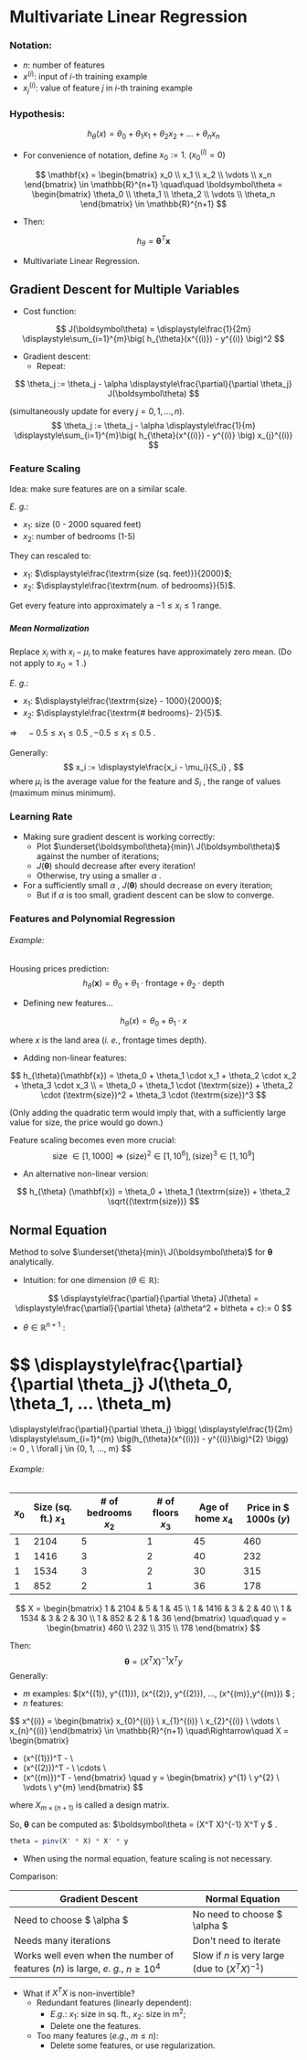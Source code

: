 # Multivariate Linear Regression

### Notation:

- $n$: number of features
- $x^{(i)}$: input of $i$-th training example
- $x_j^{(i)}$: value of feature $j$ in $i$-th training example

### Hypothesis:

$$
h_{\theta}(x) = \theta_0 + \theta_1 x_1 + \theta_2 x_2 + ... + \theta_n x_n
$$

- For convenience of notation, define $x_0 := 1$. ($x_0^{(i)} = 0$)

$$
\mathbf{x} =
\begin{bmatrix}
x_0 \\ x_1 \\ x_2 \\ \vdots \\ x_n
\end{bmatrix}
\in \mathbb{R}^{n+1}
\quad\quad
\boldsymbol\theta =
\begin{bmatrix}
\theta_0 \\ \theta_1 \\ \theta_2 \\ \vdots \\ \theta_n
\end{bmatrix}
\in \mathbb{R}^{n+1}
$$

- Then:

$$
h_{\theta} = \boldsymbol\theta^{T} \mathbf{x}
$$

- Multivariate Linear Regression.

## Gradient Descent for Multiple Variables

- Cost function:

$$
J(\boldsymbol\theta) = \displaystyle\frac{1}{2m} \displaystyle\sum_{i=1}^{m}\big( h_{\theta}(x^{(i)}) - y^{(i)} \big)^2
$$

- Gradient descent:
  - Repeat:

$$
\theta_j := \theta_j - \alpha \displaystyle\frac{\partial}{\partial \theta_j} J(\boldsymbol\theta)
$$

(simultaneously update for every $j = 0, 1, ..., n$).
$$
\theta_j := \theta_j - \alpha \displaystyle\frac{1}{m} \displaystyle\sum_{i=1}^{m}\big( h_{\theta}(x^{(i)}) - y^{(i)} \big) x_{j}^{(i)}
$$

### Feature Scaling

Idea: make sure features are on a similar scale.

*E. g.*:

- $x_1$: size (0 - 2000 squared feet)
- $x_2$: number of bedrooms (1-5)

They can rescaled to:

- $x_1$: $\displaystyle\frac{\textrm{size (sq. feet)}}{2000}$;
- $x_2$: $\displaystyle\frac{\textrm{num. of bedrooms}}{5}$.

Get every feature into approximately a $-1 \leq x_i \leq 1$ range.

##### Mean Normalization

Replace $x_i$ with $x_i - \mu_i$ to make features have approximately zero mean. (Do not apply to $x_0 = 1$ .)

*E. g.*:

- $x_1$: $\displaystyle\frac{\textrm{size} - 1000}{2000}$;
- $x_2$: $\displaystyle\frac{\textrm{# bedrooms}- 2}{5}$.

$\Rightarrow \quad -0.5 \leq x_1 \leq 0.5 \ , -0.5 \leq x_1 \leq 0.5$ .

Generally:
$$
x_i := \displaystyle\frac{x_i - \mu_i}{S_i} ,
$$
where $\mu_i$ is the average value for the feature and $S_i$ , the range of values (maximum minus minimum).

### Learning Rate

- Making sure gradient descent is working correctly:
  - Plot $\underset{\boldsymbol\theta}{min}\ J(\boldsymbol\theta)$ against the number of iterations;
  - $J(\boldsymbol\theta)$ should decrease after every iteration!
  - Otherwise, try using a smaller $\alpha$ .
- For a sufficiently small $\alpha$ , $J(\boldsymbol\theta)$ should decrease on every iteration;
  - But if $\alpha$ is too small, gradient descent can be slow to converge.

### Features and Polynomial Regression

###### Example:

Housing prices prediction:
$$
h_{\theta}(\mathbf{x}) = \theta_0 + \theta_1 \cdot \textrm{frontage} + \theta_2 \cdot \textrm{depth}
$$

- Defining new features...

$$
h_{\theta}(x) = \theta_0 + \theta_1 \cdot x
$$

where $x$ is the land area (*i. e.*, frontage times depth).

- Adding non-linear features:

$$
h_{\theta}(\mathbf{x}) = \theta_0 + \theta_1 \cdot x_1 + \theta_2 \cdot x_2 + \theta_3 \cdot x_3 \\
= \theta_0 + \theta_1 \cdot (\textrm{size}) + \theta_2 \cdot (\textrm{size})^2 + \theta_3 \cdot (\textrm{size})^3
$$

(Only adding the quadratic term would imply that, with a sufficiently large value for size, the price would go down.)

Feature scaling becomes even more crucial:
$$
\textrm{size } \in [1,1000] \Rightarrow (\textrm{size})^2 \in [1, 10^6], (\textrm{size})^3 \in [1, 10^9]
$$

- An alternative non-linear version:

$$
h_{\theta} (\mathbf{x}) = \theta_0 + \theta_1 (\textrm{size}) + \theta_2 \sqrt{(\textrm{size})}
$$

## Normal Equation

Method to solve $\underset{\theta}{min}\ J(\boldsymbol\theta)$ for $\boldsymbol\theta$ analytically.

- Intuition: for one dimension ($\theta \in \mathbb{R}$):

$$
\displaystyle\frac{\partial}{\partial \theta} J(\theta) = \displaystyle\frac{\partial}{\partial \theta} (a\theta^2 + b\theta + c):= 0
$$

- $\theta \in \mathbb{R}^{n+1}$ :

$$
\displaystyle\frac{\partial}{\partial \theta_j} J(\theta_0, \theta_1, ... \theta_m)
=
\displaystyle\frac{\partial}{\partial \theta_j} \bigg( \displaystyle\frac{1}{2m} \displaystyle\sum_{i=1}^{m} \big(h_{\theta}(x^{(i)}) - y^{(i)}\big)^{2} \bigg)
:= 0 , \\ \forall j \in \{0, 1, ..., m\}
$$

###### Example:

| $x_0$ | Size (sq. ft.) $x_1$ | \# of bedrooms $x_2$ | \# of floors $x_3$ | Age of home $x_4$ | Price in \$ 1000s ($y$) |
| ----- | -------------------- | -------------------- | ------------------ | ----------------- | ----------------------- |
| 1     | 2104                 | 5                    | 1                  | 45                | 460                     |
| 1     | 1416                 | 3                    | 2                  | 40                | 232                     |
| 1     | 1534                 | 3                    | 2                  | 30                | 315                     |
| 1     | 852                  | 2                    | 1                  | 36                | 178                     |

$$
X =
\begin{bmatrix}
1 & 2104 & 5 & 1 & 45 \\
1 & 1416 & 3 & 2 & 40 \\
1 & 1534 & 3 & 2 & 30 \\
1 &  852 & 2 & 1 & 36
\end{bmatrix}
\quad\quad
y =
\begin{bmatrix}
460 \\
232 \\
315 \\
178
\end{bmatrix}
$$

Then:
$$
\boldsymbol\theta = (X^{T} X)^{-1} X^{T} y
$$
Generally:

- $m$ examples: $(x^{(1)}, y^{(1)}), (x^{(2)}, y^{(2)}), ..., (x^{(m)},y^{(m)}) $ ;
- $n$ features:

$$
x^{(i)} =
\begin{bmatrix}
x_{0}^{(i)} \\
x_{1}^{(i)} \\
x_{2}^{(i)} \\
\vdots \\
x_{n}^{(i)}
\end{bmatrix}
\in \mathbb{R}^{n+1}
\quad\Rightarrow\quad
X =
\begin{bmatrix}
- (x^{(1)})^T - \\
- (x^{(2)})^T - \\
\cdots \\
- (x^{(m)})^T -
\end{bmatrix}
\quad
y =
\begin{bmatrix}
y^{1} \\
y^{2} \\
\vdots \\
y^{m}
\end{bmatrix}
$$

where $X_{m \times (n+1)}$ is called a design matrix.

So, $\boldsymbol \theta$ can be computed as: $\boldsymbol\theta = (X^T X)^{-1} X^T y $ .

~~~octave
theta = pinv(X' * X) * X' * y
~~~

- When using the normal equation, feature scaling is not necessary.

Comparison:

| Gradient Descent                                             | Normal Equation                                   |
| ------------------------------------------------------------ | ------------------------------------------------- |
| Need to choose $ \alpha $                                    | No need to choose $ \alpha $                      |
| Needs many iterations                                        | Don't need to iterate                             |
| Works well even when the number of features ($n$) is large, *e. g.*, $n \geq 10^4$ | Slow if $n$ is very large (due to $(X^T X)^{-1}$) |

- What if $X^T X$ is non-invertible?
  - Redundant features (linearly dependent):
    - $E. g.$: $x_1$: size in sq. ft., $x_2$: size in m$^2$;
    - Delete one the features.
  - Too many features ($e. g.$, $m \leq n$):
    - Delete some features, or use regularization.

